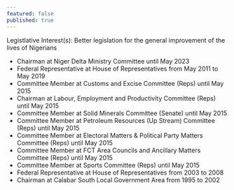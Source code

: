 ```yaml
---
featured: false
published: true
---
```

Legistlative Interest(s): Better legislation for the general improvement of the lives of Nigerians

* Chairman at Niger Delta Ministry Committee until May 2023
* Federal Representative at House of Representatives from May 2011 to May 2019
* Committee Member at Customs and Excise Committee (Reps) until May 2015
* Chairman at Labour, Employment and Productivity Committee (Reps) until May 2015
* Committee Member at Solid Minerals Committee (Senate) until May 2015
* Committee Member at Petroleum Resources (Up Stream) Committee (Reps) until May 2015
* Committee Member at Electoral Matters & Political Party Matters Committee (Reps) until May 2015
* Committee Member at FCT Area Councils and Ancillary Matters Committee (Reps) until May 2015
* Committee Member at Sports Committee (Reps) until May 2015
* Federal Representative at House of Representatives from 2003 to 2008
* Chairman at Calabar South Local Government Area from 1995 to 2002
